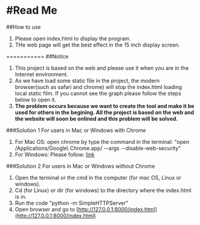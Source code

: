 #Read Me
=====
##How to use
1. Please open index.html to display the program.
2. THe web page will get the best effect in the 15 inch display screen.


===========
##Notice

1. This project is based on the web and please use it when you are in the Internet environment.
2. As we have load some static file in the project, the modern browser(such as safari and chrome) will stop the index.html loading local static film. If you cannot see the graph please follow the steps below to open it.
3. **The problem occurs because we want to create the tool and make it be used for others in the begining. All the project is based on the web and the website will soon be onlined and this problem will be solved.**

###Solution 1
For users in Mac or Windows with Chrome

1. For Mac OS: open chrome by type the command in the terminal:
		"open /Applications/Google\ Chrome.app/ --args --disable-web-security"
2. For Windows: Please follow: [link](http://blog.csdn.net/dandanzmc/article/details/31344267)
	
###Solution 2
For users in Mac or Windows without Chrome

1. Open the terminal or the cmd in the computer (for mac OS, Linux or windows). 
2. Cd (for Linux) or dir (for windows) to the directory where the index.html is in.
3. Run the code "python -m SimpleHTTPServer"
4. Open browser and go to [http://127.0.0.1:8000/index.html](http://127.0.0.1:8000/index.html)